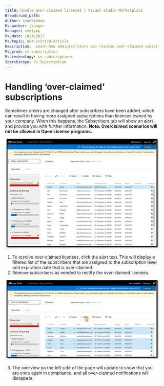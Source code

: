 ```yaml
---
title: Handle over-claimed licenses | Visual Studio Marketplace
Breadcrumb_path: 
Author: evanwindom
Ms.author: jaunger
Manager: evelynp
Ms.date: 10/3/2017
Ms.topic: Get-Started-Article
Description:  Learn how administrators can resolve over-claimed subscriptions
Ms.prod: vs-subscription
Ms.technology: vs-subscriptions
Searchscope: VS Subscription
---
```


# Handling ‘over-claimed’ subscriptions
Sometimes orders are changed after subscribers have been added, which can result in having more assigned subscriptions than licenses owned by your company. When this happens, the Subscribers tab will show an alert and provide you with further information. 
**Note: Overclaimed scenarios will not be allowed in Open License programs.**

![Notice of Over-claimed Subscriptions](_img\over-claimed\over-claimed-alert.png)

1.	To resolve over-claimed licenses, click the alert text. This will display a filtered list of the subscribers that are assigned to the subscription level and expiration date that is over-claimed. 
2.	Remove subscribers as needed to rectify the over-claimed licenses. 

![Delete Over-claimed Subscriptions](_img\over-claimed\delete-over-claimed.png)

3.	The overview on the left side of the page will update to show that you are once again in compliance, and all over-claimed notifications will disappear. 
